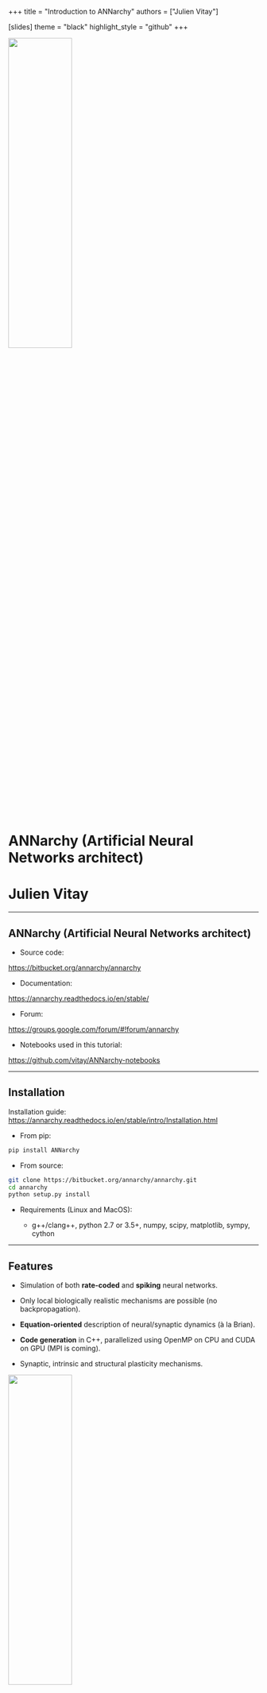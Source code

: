 +++
title = "Introduction to ANNarchy"
authors = ["Julien Vitay"]

[slides]
theme = "black"
highlight_style = "github"
+++

<img style="width:40%; min-width:320px" src="img/tuc.png" />

# ANNarchy (Artificial Neural Networks architect)

# Julien Vitay

---

## ANNarchy (Artificial Neural Networks architect)


* Source code:

<https://bitbucket.org/annarchy/annarchy>

* Documentation:

<https://annarchy.readthedocs.io/en/stable/>

* Forum:

<https://groups.google.com/forum/#!forum/annarchy>

* Notebooks used in this tutorial:

<https://github.com/vitay/ANNarchy-notebooks>

---

## Installation

Installation guide: <https://annarchy.readthedocs.io/en/stable/intro/Installation.html>

* From pip:

```bash
pip install ANNarchy
```

* From source:

```bash
git clone https://bitbucket.org/annarchy/annarchy.git
cd annarchy
python setup.py install
```

* Requirements (Linux and MacOS):

    * g++/clang++, python 2.7 or 3.5+, numpy, scipy, matplotlib, sympy, cython


---

## Features

* Simulation of both **rate-coded** and **spiking** neural networks.

* Only local biologically realistic mechanisms are possible (no backpropagation).

* **Equation-oriented** description of neural/synaptic dynamics (à la Brian).

* **Code generation** in C++, parallelized using OpenMP on CPU and CUDA on GPU (MPI is coming).

* Synaptic, intrinsic and structural plasticity mechanisms.

<img style="width:40%; min-width:320px" src="img/annarchy.svg" />

---

<img style="width:80%; min-width:320px" src="img/annarchy.svg" />

---

## Structure of a script

```python
from ANNarchy import *
setup(dt=1.0)

neuron = Neuron(...) # Create neuron types

stdp = Synapse(...) # Create synapse types for transmission and/or plasticity

pop = Population(1000, neuron) # Create populations of neurons

proj = Projection(pop, pop, 'exc', stdp) # Connect the populations
proj.connect_fixed_probability(weights=0.0, probability=0.1)

compile() # Generate and compile the code

m = Monitor(pop, ['spike']) # Record spikes

simulate(1000.) # Simulate for 1 second

data = m.get('spike') # Retrieve the data and plot it
```

---

# 1 - Rate-coded networks

---

## Example 1 : Echo-State Network

<img style="width:80%; min-width:320px" src="img/rc.jpg" />

---

## Echo-State Network

ESN rate-coded neurons typically follow first-order ODEs:

$$
    \tau \frac{dx(t)}{dt} + x(t) = \sum w^\text{in} \, r^\text{in}(t) + g \, \sum w^\text{rec} \, r(t) + \xi(t)
$$

$$
    r(t) = \tanh(x(t))
$$

```python
from ANNarchy import *

ESN_Neuron = Neuron(
    parameters = """
        tau = 30.0                 # Time constant
        g = 1.0 : population       # Scaling
        noise = 0.01 : population  # Noise amplitude
    """,
    equations="""
        tau * dx/dt + x = sum(in) + g * sum(exc) + noise * Uniform(-1, 1) : init=0.0

        r = tanh(x)
    """
)
```

---

## Parameters

```python
    parameters = """
        tau = 30.0 # Time constant
        g = 1.0 : population # Scaling
        noise = 0.01 : population # Noise amplitude
    """
```

* All parameters used in the equations must be declared in the **Neuron** definition.

* Parameters can have one value per neuron in the population (default) or be common to all neurons (flag `population` or `projection`).

* Parameters and variables are double floats by default, but the type can be specified (`int`, `bool`).

---

## Variables

```python
    equations="""
        tau * dx/dt + x = sum(in) + g * sum(exc) + noise * Uniform(-1, 1) : init=0.0

        r = tanh(x)
    """
```

* Variables are evaluated at each time step *in the order of their declaration*, except for coupled ODEs.

* Variables can be updated with assignments (`=`, `+=`, etc) or by defining first order ODEs.

* The math C library symbols can be used (`tanh`, `cos`, `exp`, etc).

* Initial values at $t=0$ can be specified with `init` (default: 0.0).

* Lower/higher bounds on the values of the variables can be set with the `min`/`max` flags:

```
r = x : min=0.0 # ReLU
```

* Additive noise can be drawn from several distributions, including `Uniform`, `Normal`, `LogNormal`, `Exponential`, `Gamma`...

* The output variable of a rate-coded neuron **must** be `r`.

---

## ODEs

* First-order ODEs are parsed and manipulated using `sympy`:

```python
    # All equivalent:
    tau * dx/dt + x = 0.0
    tau * dx/dt = - x
    dx/dt = (-x)/tau
```

* Several numerical methods are available (<https://annarchy.readthedocs.io/en/stable/manual/NumericalMethods.html>):

    * Explicit (forward) Euler (default): `tau * dx/dt + x = 0.0 : init=0.0, explicit`

    * Implicit (backward) Euler: `tau * dx/dt + x = 0.0 : init=0.0, implicit`

    * Exponential Euler (exact for linear ODE): `tau * dx/dt + x = 0.0 : init=0.0, exponential`

    * Midpoint (RK2): `tau * dx/dt + x = 0.0 : init=0.0, midpoint`

    * Event-driven (spiking synapses): `tau * dx/dt + x = 0.0 : init=0.0, event-driven`

---

## Coupled ODEs

* ODEs are solved concurrently, instead of sequentially for assignments:

```python
# I is updated
I = sum(exc) - sum(inh) + b

# u and v are solved concurrently using the current of I
tau * dv/dt + v = I - u
tau * du/dt + u = v

# r uses the updated value of v
r = tanh(v)
```

* The order of the equations therefore matters a lot.

* A single variable can only be updated once in the `equations` field.

---

## Populations

* Populations are creating by specifying a number of neurons and a neuron type:

```python
pop = Population(1000, ESN_Neuron)
```

* For visualization purposes or when using convolutional layers, a tuple geometry can be passed instead of the size:

```python
pop = Population((100, 100), ESN_Neuron)
```

* All parameters and variables become attributes of the population (read and write) as numpy arrays:

```python
pop.tau = np.linspace(20.0, 40.0, 1000)
pop.r = np.tanh(pop.v)
```

* Single neurons can be individually modified, if the `population` flag was not set:

```python
pop[10].r = 1.0
```

* Slices of populations are called `PopulationView` and can be addressed separately:

```python
pop = Population(1000, ESN_Neuron)
E = pop[:800]
I = pop[800:]
```

---

## Projections

* Projections link two populations (or views) in a uni-directional way.

```python
proj_exc = Projection(E, pop, 'exc')
proj_inh = Projection(I, pop, 'inh')
```

* Each target (`'exc', 'inh', 'AMPA', 'NMDA', 'GABA'`) can be defined as needed and will be treated differently by the post-synaptic neurons.

* The weighted sum of inputs for a specific target is accessed in the equations by `sum(target)`:

```python
    equations="""
        tau * dx/dt + x = sum(exc) - sum(inh)

        r = tanh(x)
    """
```

* It is therefore possible to model modulatory effects, divisive inhibition, etc.

---

## Connection methods

* Projections must be populated with a connectivity matrix (who is connected to who), a weight `w` and optionally a delay `d` (uniform or variable).

* Several patterns are predefined:

```python
proj.connect_all_to_all(weights=Normal(0.0, 1.0), delays=2.0, allow_self_connections=False)
proj.connect_one_to_one(weights=1.0, delays=Uniform(1.0, 10.0))
proj.connect_fixed_number_pre(number=20, weights=1.0)
proj.connect_fixed_number_post(number=20, weights=1.0)
proj.connect_fixed_probability(probability=0.2, weights=1.0)
proj.connect_gaussian(amp=1.0, sigma=0.2, limit=0.001)
proj.connect_dog(amp_pos=1.0, sigma_pos=0.2, amp_neg=0.3, sigma_neg=0.7, limit=0.001)
```

* But you can also load Numpy arrays or Scipy sparse matrices. Example for synfire chains:

```python
w = np.array([[None]*pre.size]*post.size)
for i in range(post.size):
    w[i, (i-1)%pre.size] = 1.0
proj.connect_from_matrix(w)

w = lil_matrix((pre.size, post.size))
for i in range(pre.size):
    w[pre.size, (i+1)%post.size] = 1.0
proj.connect_from_sparse(w)
```

---

## Compiling and running the simulation

* Once all populations and projections are created, you have to generate to the C++ code and compile it:

```python
compile()
```

* You can now manipulate all parameters/variables from Python thanks to the Cython bindings.

* A simulation is simply run for a fixed duration with:

```python
simulate(1000.) # 1 second
```

* You can also run a simulation until a criteria is filled, check:

<https://annarchy.readthedocs.io/en/stable/manual/Simulation.html#early-stopping>

---

## Monitoring

* By default, a simulation is run in C++ without interaction with Python.

* You may want to record some variables (neural or synaptic) during the simulation with a `Monitor`:

```python
m = Monitor(pop, ['v', 'r'])
n = Monitor(proj, ['w'])
```

* After the simulation, you can retrieve the recordings with:

```python
recorded_v = m.get('v')
recorded_r = m.get('r')
recorded_w = n.get('w')
```

* Warning: calling `get()` flushes the array.

* Warning: recording projections can quickly fill up the RAM (see Dendrites).

---

# Example 1: Echo-State Network

* Link to the Jupyter notebook on github: [RC.ipynb](https://github.com/vitay/ANNarchy-notebooks/blob/master/notebooks/RC.ipynb)

<img style="width:80%; min-width:320px" src="img/rc.jpg" />


---

# 2 - Spiking networks

---

## Spiking neurons

* Spiking neurons must also define two additional fields:

    * `spike`: condition for emitting a spike.

    * `reset`: what happens after a spike is emitted (at the start of the refractory period).

* A refractory period in ms can also be specified.

* Example of the Leaky Integrate-and-Fire:

```python
LIF = Neuron(
    parameters="""
        tau = 20.
        E_L = -70.
        v_T = 0.
        v_r = -58.
        I = 50.0
    """,
    equations="""
        tau * dv/dt = (E_L - v) + I : init=E_L     
    """,
    spike=" v >= v_T ",
    reset=" v = v_r ",
    refractory = 2.0
)
```

---

## Conductances / currents

* A pre-synaptic spike arriving to a spiking neuron increase the conductance `g_target` (e.g. `g_exc` or `g_inh`, depending on the projection).

```python
LIF = Neuron(
    parameters="...",
    equations="""
        tau * dv/dt = (E_L - v) + g_exc - g_inh   
    """,
    spike=" v >= v_T ",
    reset=" v = v_r ",
    refractory = 2.0
)
```

* Each spike increments `g_target` from the synaptic efficiency `w` of the corresponding synapse.

```
g_target += w
```

* This defines an instantaneous model of synaptic transmission.

---

## Conductances / currents

* For **exponentially-decreasing** or **alpha-shaped** synapses, ODEs have to be introduced for the conductance/current.

* The exponential numerical method should be preferred, as integration is exact.

```python
LIF = Neuron(
    parameters="...",
    equations="""
        tau * dv/dt = (E_L - v) + g_exc + alpha_exc # exponential or alpha

        tau_exc * dg_exc/dt = - g_exc : exponential

        tau_exc * dalpha_exc/dt = exp((tau_exc - dt/2.0)/tau_exc) * g_exc
                                                        - alpha_exc  : exponential
    """,
    spike=" v >= v_T ",
    reset=" v = v_r ",
    refractory = 2.0
)
```

---

## Conductances / currents


<img style="width:50%; min-width:320px" src="img/synaptictransmission.png" />


---

## Example 2: AdEx - Adaptive exponential neuron

* Link to the Jupyter notebook on github: [AdEx.ipynb](https://github.com/vitay/ANNarchy-notebooks/blob/master/notebooks/AdEx.ipynb)

$$
    \tau \, \frac{dv}{dt} = (E_L - v) + \delta_T \, \exp \frac{v-v_T}{\delta_T} + I - w
$$
$$
    \tau_w \, \frac{dw}{dt} =  a \, (v - E_L) - w
$$

```python
AdEx = Neuron(
    parameters="""
        tau = 20.
        E_L = -70.
        v_T = -50. ; v_r = -58.
        delta_T = 2.0
        a = 0.2 ; b = 0.
        tau_w = 30.
        I = 50.0
    """,
    equations="""
        tau * dv/dt = (E_L - v) + delta_T * exp((v-v_T)/delta_T) + I - w : init=E_L     
        tau_w * dw/dt = a * (v - E_L) - w  : init=0.0
    """,
    spike=" v >= 0.0 ",
    reset=" v = v_r ; w += b ",
    refractory = 2.0
)
```

---

# 3 - Synaptic plasticity

---

## Rate-coded synapses : Intrator & Cooper BCM learning rule

* Synapses can also implement equations that will be evaluated after each neural update.

```python
IBCM = Synapse(
    parameters = """
        eta = 0.01 : projectionAdEx
        tau = 2000.0 : projection
    """,
    equations = """
        tau * dtheta/dt + theta = post.r^2 : postsynaptic, exponential

        dw/dt = eta * post.r * (post.r - theta) * pre.r : min=0.0, explicit
    """,
    psp = " w * pre.r"
)
```

* The synaptic efficiency (weight) must be `w`.

* Each synapse can access pre- and post-synaptic variables with `pre.` and `post.`.

* The `postsynaptic` flag allows to do computations only once per post-synaptic neurons.

* `psp` optionally defines what will be summed by the post-synaptic neuron (e.g. `psp = "w * log(pre.r)"`).

---

## Plastic projections

* The synapse type just has to be passed to the Projection:

```python
proj = Projection(inp, pop, 'exc', IBCM)
```

* Synaptic variables can be accessed as lists of lists for the whole projection:

```python
proj.w
proj.theta
```

or for a single post-synaptic neuron (`Dendrite`):

```python
proj[10].w
```

---

## Example 3: Miconi's reward modulated RC network

* Link to the Jupyter notebook on github: [Miconi.ipynb](https://github.com/vitay/ANNarchy-notebooks/blob/master/notebooks/Miconi.ipynb)

<img style="width:70%; min-width:320px" src="img/miconi.png" />

---

## Spiking synapses : Example of Short-term plasticity (STP)

* Spiking synapses can define a `pre_spike` field, defining what happens when a pre-synaptic spike arrives at the synapse.

* `g_target` is an alias for the corresponding post-synaptic conductance: it will be replaced by `g_exc` or `g_inh` depending on how the synapse is used.

* By default, a pre-synaptic spike increments the post-synaptic conductance from `w`: `g_target += w`

```python
STP = Synapse(
    parameters = """
        tau_rec = 100.0 : projection
        tau_facil = 0.01 : projection
        U = 0.5
    """,
    equations = """
        dx/dt = (1 - x)/tau_rec : init = 1.0, event-driven
        du/dt = (U - u)/tau_facil : init = 0.5, event-driven
    """,
    pre_spike="""
        g_target += w * u * x
        x *= (1 - u)
        u += U * (1 - u)
    """
)
```

---

## Spiking synapses : Example of Spike-Timing Dependent plasticity (STDP)

* `post_spike` similarly defines what happens when a post-synaptic spike is emitted.

```python
STDP = Synapse(
    parameters = """
        tau_plus = 20.0 : projection ; tau_minus = 20.0 : projection
        A_plus = 0.01 : projection   ; A_minus = 0.01 : projection
        w_min = 0.0 : projection     ; w_max = 1.0 : projection
    """,
    equations = """
        tau_plus  * dx/dt = -x : event-driven # pre-synaptic trace
        tau_minus * dy/dt = -y : event-driven # post-synaptic trace
    """,
    pre_spike="""
        g_target += w
        x += A_plus * w_max
        w = clip(w + y, w_min , w_max)
    """,
    post_spike="""
        y -= A_minus * w_max
        w = clip(w + x, w_min , w_max)
    """)
```
---


## Spiking synapses : Example of Spike-Timing Dependent plasticity (STDP)

<img style="width:70%; min-width:320px" src="img/stdp.png" />



---

## And much more...

* Standard populations (`SpikeSourceArray`, `TimedArray`, `PoissonPopulation`, `HomogeneousCorrelatedSpikeTrains`), OpenCV bindings.

* Standard neurons:

    * LeakyIntegrator, Izhikevich, IF_curr_exp, IF_cond_exp, IF_curr_alpha, IF_cond_alpha, HH_cond_exp, EIF_cond_exp_isfa_ista, EIF_cond_alpha_isfa_ista

* Standard synapses:

    * Hebb, Oja, IBCM, STP, STDP

* Parallel simulations with `parallel_run`.

* Convolutional and pooling layers.

* Hybrid rate-coded / spiking networks.

* Structural plasticity.

RTFD: <https://annarchy.readthedocs.io>
